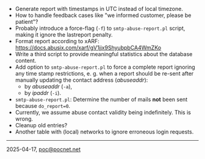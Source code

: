 - Generate report with timestamps in UTC instead of local timezone.
- How to handle feedback cases like "we informed customer, please be patient"?
- Probably introduce a force-flag (`-f`) to `smtp-abuse-report.pl` script, making it ignore the lastreport penalty.
- Format report according to xARF: https://docs.abusix.com/xarf/gV1jjx9ShyubpbCA4WmZKo
- Write a third script to provide meaningful statistics about the database content.
- Add option to `smtp-abuse-report.pl` to force a complete report ignoring any time stamp restrictions, e. g. when a report should be re-sent after manually updating the contact address (*abuseaddr*):
   - by *abuseaddr* (`-a`),
   - by *ipaddr* (`-i`).
- `smtp-abuse-report.pl`: Determine the number of mails **not** been sent because `do_report=0`.
- Currently, we assume abuse contact validity being indefinitely. This is wrong.
- Cleanup old entries?
- Another table with (local) networks to ignore erroneous login requests.

----

2025-04-17, poc@pocnet.net
